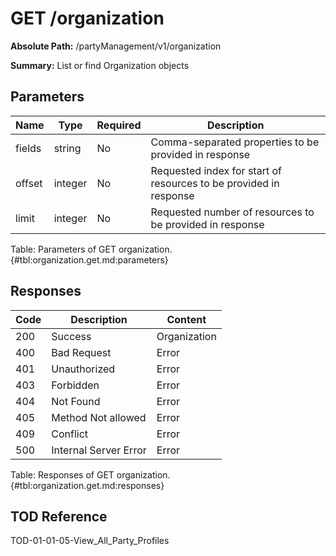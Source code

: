 <!--
    ATTENTION: This file was generated via gradle!
               Do NOT manually edit this file! Any such changes will be overwritten!
-->

# GET /organization

**Absolute Path:** /partyManagement/v1/organization

**Summary:** List or find Organization objects

## Parameters

| Name | Type | Required | Description |
|------|------|----------|-------------|
| fields | string | No | Comma-separated properties to be provided in response |
| offset | integer | No | Requested index for start of resources to be provided in response |
| limit | integer | No | Requested number of resources to be provided in response |

Table: Parameters of GET organization. {#tbl:organization.get.md:parameters}

## Responses

| Code | Description | Content |
|------|-------------|---------|
| 200 | Success | Organization |
| 400 | Bad Request | Error |
| 401 | Unauthorized | Error |
| 403 | Forbidden | Error |
| 404 | Not Found | Error |
| 405 | Method Not allowed | Error |
| 409 | Conflict | Error |
| 500 | Internal Server Error | Error |

Table: Responses of GET organization. {#tbl:organization.get.md:responses}

## TOD Reference

TOD-01-01-05-View_All_Party_Profiles

